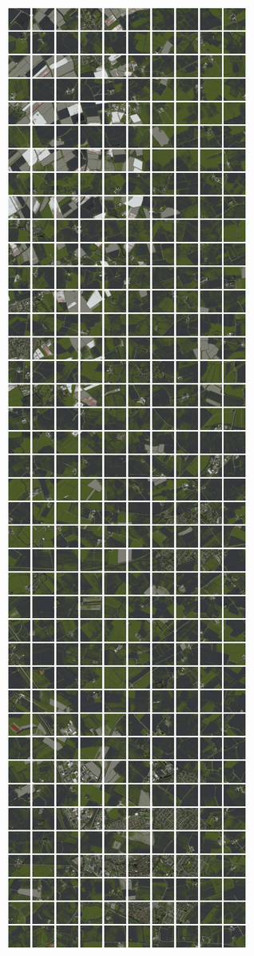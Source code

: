 <html>
<div>
<img src="https://github.com/HakkaTjakka/NL_TILE_MAP/blob/main/18/632/-1068/r.6320.-10680.png" height="44" width="44">
<img src="https://github.com/HakkaTjakka/NL_TILE_MAP/blob/main/18/632/-1068/r.6321.-10680.png" height="44" width="44">
<img src="https://github.com/HakkaTjakka/NL_TILE_MAP/blob/main/18/632/-1068/r.6322.-10680.png" height="44" width="44">
<img src="https://github.com/HakkaTjakka/NL_TILE_MAP/blob/main/18/632/-1068/r.6323.-10680.png" height="44" width="44">
<img src="https://github.com/HakkaTjakka/NL_TILE_MAP/blob/main/18/632/-1068/r.6324.-10680.png" height="44" width="44">
<img src="https://github.com/HakkaTjakka/NL_TILE_MAP/blob/main/18/632/-1068/r.6325.-10680.png" height="44" width="44">
<img src="https://github.com/HakkaTjakka/NL_TILE_MAP/blob/main/18/632/-1068/r.6326.-10680.png" height="44" width="44">
<img src="https://github.com/HakkaTjakka/NL_TILE_MAP/blob/main/18/632/-1068/r.6327.-10680.png" height="44" width="44">
<img src="https://github.com/HakkaTjakka/NL_TILE_MAP/blob/main/18/632/-1068/r.6328.-10680.png" height="44" width="44">
<img src="https://github.com/HakkaTjakka/NL_TILE_MAP/blob/main/18/632/-1068/r.6329.-10680.png" height="44" width="44">
<img src="https://github.com/HakkaTjakka/NL_TILE_MAP/blob/main/18/633/-1068/r.6330.-10680.png" height="44" width="44">
<img src="https://github.com/HakkaTjakka/NL_TILE_MAP/blob/main/18/633/-1068/r.6331.-10680.png" height="44" width="44">
<img src="https://github.com/HakkaTjakka/NL_TILE_MAP/blob/main/18/633/-1068/r.6332.-10680.png" height="44" width="44">
<img src="https://github.com/HakkaTjakka/NL_TILE_MAP/blob/main/18/633/-1068/r.6333.-10680.png" height="44" width="44">
<img src="https://github.com/HakkaTjakka/NL_TILE_MAP/blob/main/18/633/-1068/r.6334.-10680.png" height="44" width="44">
<img src="https://github.com/HakkaTjakka/NL_TILE_MAP/blob/main/18/633/-1068/r.6335.-10680.png" height="44" width="44">
<img src="https://github.com/HakkaTjakka/NL_TILE_MAP/blob/main/18/633/-1068/r.6336.-10680.png" height="44" width="44">
<img src="https://github.com/HakkaTjakka/NL_TILE_MAP/blob/main/18/633/-1068/r.6337.-10680.png" height="44" width="44">
<img src="https://github.com/HakkaTjakka/NL_TILE_MAP/blob/main/18/633/-1068/r.6338.-10680.png" height="44" width="44">
<img src="https://github.com/HakkaTjakka/NL_TILE_MAP/blob/main/18/633/-1068/r.6339.-10680.png" height="44" width="44">
<br>
<img src="https://github.com/HakkaTjakka/NL_TILE_MAP/blob/main/18/632/-1068/r.6320.-10679.png" height="44" width="44">
<img src="https://github.com/HakkaTjakka/NL_TILE_MAP/blob/main/18/632/-1068/r.6321.-10679.png" height="44" width="44">
<img src="https://github.com/HakkaTjakka/NL_TILE_MAP/blob/main/18/632/-1068/r.6322.-10679.png" height="44" width="44">
<img src="https://github.com/HakkaTjakka/NL_TILE_MAP/blob/main/18/632/-1068/r.6323.-10679.png" height="44" width="44">
<img src="https://github.com/HakkaTjakka/NL_TILE_MAP/blob/main/18/632/-1068/r.6324.-10679.png" height="44" width="44">
<img src="https://github.com/HakkaTjakka/NL_TILE_MAP/blob/main/18/632/-1068/r.6325.-10679.png" height="44" width="44">
<img src="https://github.com/HakkaTjakka/NL_TILE_MAP/blob/main/18/632/-1068/r.6326.-10679.png" height="44" width="44">
<img src="https://github.com/HakkaTjakka/NL_TILE_MAP/blob/main/18/632/-1068/r.6327.-10679.png" height="44" width="44">
<img src="https://github.com/HakkaTjakka/NL_TILE_MAP/blob/main/18/632/-1068/r.6328.-10679.png" height="44" width="44">
<img src="https://github.com/HakkaTjakka/NL_TILE_MAP/blob/main/18/632/-1068/r.6329.-10679.png" height="44" width="44">
<img src="https://github.com/HakkaTjakka/NL_TILE_MAP/blob/main/18/633/-1068/r.6330.-10679.png" height="44" width="44">
<img src="https://github.com/HakkaTjakka/NL_TILE_MAP/blob/main/18/633/-1068/r.6331.-10679.png" height="44" width="44">
<img src="https://github.com/HakkaTjakka/NL_TILE_MAP/blob/main/18/633/-1068/r.6332.-10679.png" height="44" width="44">
<img src="https://github.com/HakkaTjakka/NL_TILE_MAP/blob/main/18/633/-1068/r.6333.-10679.png" height="44" width="44">
<img src="https://github.com/HakkaTjakka/NL_TILE_MAP/blob/main/18/633/-1068/r.6334.-10679.png" height="44" width="44">
<img src="https://github.com/HakkaTjakka/NL_TILE_MAP/blob/main/18/633/-1068/r.6335.-10679.png" height="44" width="44">
<img src="https://github.com/HakkaTjakka/NL_TILE_MAP/blob/main/18/633/-1068/r.6336.-10679.png" height="44" width="44">
<img src="https://github.com/HakkaTjakka/NL_TILE_MAP/blob/main/18/633/-1068/r.6337.-10679.png" height="44" width="44">
<img src="https://github.com/HakkaTjakka/NL_TILE_MAP/blob/main/18/633/-1068/r.6338.-10679.png" height="44" width="44">
<img src="https://github.com/HakkaTjakka/NL_TILE_MAP/blob/main/18/633/-1068/r.6339.-10679.png" height="44" width="44">
<br>
<img src="https://github.com/HakkaTjakka/NL_TILE_MAP/blob/main/18/632/-1068/r.6320.-10678.png" height="44" width="44">
<img src="https://github.com/HakkaTjakka/NL_TILE_MAP/blob/main/18/632/-1068/r.6321.-10678.png" height="44" width="44">
<img src="https://github.com/HakkaTjakka/NL_TILE_MAP/blob/main/18/632/-1068/r.6322.-10678.png" height="44" width="44">
<img src="https://github.com/HakkaTjakka/NL_TILE_MAP/blob/main/18/632/-1068/r.6323.-10678.png" height="44" width="44">
<img src="https://github.com/HakkaTjakka/NL_TILE_MAP/blob/main/18/632/-1068/r.6324.-10678.png" height="44" width="44">
<img src="https://github.com/HakkaTjakka/NL_TILE_MAP/blob/main/18/632/-1068/r.6325.-10678.png" height="44" width="44">
<img src="https://github.com/HakkaTjakka/NL_TILE_MAP/blob/main/18/632/-1068/r.6326.-10678.png" height="44" width="44">
<img src="https://github.com/HakkaTjakka/NL_TILE_MAP/blob/main/18/632/-1068/r.6327.-10678.png" height="44" width="44">
<img src="https://github.com/HakkaTjakka/NL_TILE_MAP/blob/main/18/632/-1068/r.6328.-10678.png" height="44" width="44">
<img src="https://github.com/HakkaTjakka/NL_TILE_MAP/blob/main/18/632/-1068/r.6329.-10678.png" height="44" width="44">
<img src="https://github.com/HakkaTjakka/NL_TILE_MAP/blob/main/18/633/-1068/r.6330.-10678.png" height="44" width="44">
<img src="https://github.com/HakkaTjakka/NL_TILE_MAP/blob/main/18/633/-1068/r.6331.-10678.png" height="44" width="44">
<img src="https://github.com/HakkaTjakka/NL_TILE_MAP/blob/main/18/633/-1068/r.6332.-10678.png" height="44" width="44">
<img src="https://github.com/HakkaTjakka/NL_TILE_MAP/blob/main/18/633/-1068/r.6333.-10678.png" height="44" width="44">
<img src="https://github.com/HakkaTjakka/NL_TILE_MAP/blob/main/18/633/-1068/r.6334.-10678.png" height="44" width="44">
<img src="https://github.com/HakkaTjakka/NL_TILE_MAP/blob/main/18/633/-1068/r.6335.-10678.png" height="44" width="44">
<img src="https://github.com/HakkaTjakka/NL_TILE_MAP/blob/main/18/633/-1068/r.6336.-10678.png" height="44" width="44">
<img src="https://github.com/HakkaTjakka/NL_TILE_MAP/blob/main/18/633/-1068/r.6337.-10678.png" height="44" width="44">
<img src="https://github.com/HakkaTjakka/NL_TILE_MAP/blob/main/18/633/-1068/r.6338.-10678.png" height="44" width="44">
<img src="https://github.com/HakkaTjakka/NL_TILE_MAP/blob/main/18/633/-1068/r.6339.-10678.png" height="44" width="44">
<br>
<img src="https://github.com/HakkaTjakka/NL_TILE_MAP/blob/main/18/632/-1068/r.6320.-10677.png" height="44" width="44">
<img src="https://github.com/HakkaTjakka/NL_TILE_MAP/blob/main/18/632/-1068/r.6321.-10677.png" height="44" width="44">
<img src="https://github.com/HakkaTjakka/NL_TILE_MAP/blob/main/18/632/-1068/r.6322.-10677.png" height="44" width="44">
<img src="https://github.com/HakkaTjakka/NL_TILE_MAP/blob/main/18/632/-1068/r.6323.-10677.png" height="44" width="44">
<img src="https://github.com/HakkaTjakka/NL_TILE_MAP/blob/main/18/632/-1068/r.6324.-10677.png" height="44" width="44">
<img src="https://github.com/HakkaTjakka/NL_TILE_MAP/blob/main/18/632/-1068/r.6325.-10677.png" height="44" width="44">
<img src="https://github.com/HakkaTjakka/NL_TILE_MAP/blob/main/18/632/-1068/r.6326.-10677.png" height="44" width="44">
<img src="https://github.com/HakkaTjakka/NL_TILE_MAP/blob/main/18/632/-1068/r.6327.-10677.png" height="44" width="44">
<img src="https://github.com/HakkaTjakka/NL_TILE_MAP/blob/main/18/632/-1068/r.6328.-10677.png" height="44" width="44">
<img src="https://github.com/HakkaTjakka/NL_TILE_MAP/blob/main/18/632/-1068/r.6329.-10677.png" height="44" width="44">
<img src="https://github.com/HakkaTjakka/NL_TILE_MAP/blob/main/18/633/-1068/r.6330.-10677.png" height="44" width="44">
<img src="https://github.com/HakkaTjakka/NL_TILE_MAP/blob/main/18/633/-1068/r.6331.-10677.png" height="44" width="44">
<img src="https://github.com/HakkaTjakka/NL_TILE_MAP/blob/main/18/633/-1068/r.6332.-10677.png" height="44" width="44">
<img src="https://github.com/HakkaTjakka/NL_TILE_MAP/blob/main/18/633/-1068/r.6333.-10677.png" height="44" width="44">
<img src="https://github.com/HakkaTjakka/NL_TILE_MAP/blob/main/18/633/-1068/r.6334.-10677.png" height="44" width="44">
<img src="https://github.com/HakkaTjakka/NL_TILE_MAP/blob/main/18/633/-1068/r.6335.-10677.png" height="44" width="44">
<img src="https://github.com/HakkaTjakka/NL_TILE_MAP/blob/main/18/633/-1068/r.6336.-10677.png" height="44" width="44">
<img src="https://github.com/HakkaTjakka/NL_TILE_MAP/blob/main/18/633/-1068/r.6337.-10677.png" height="44" width="44">
<img src="https://github.com/HakkaTjakka/NL_TILE_MAP/blob/main/18/633/-1068/r.6338.-10677.png" height="44" width="44">
<img src="https://github.com/HakkaTjakka/NL_TILE_MAP/blob/main/18/633/-1068/r.6339.-10677.png" height="44" width="44">
<br>
<img src="https://github.com/HakkaTjakka/NL_TILE_MAP/blob/main/18/632/-1068/r.6320.-10676.png" height="44" width="44">
<img src="https://github.com/HakkaTjakka/NL_TILE_MAP/blob/main/18/632/-1068/r.6321.-10676.png" height="44" width="44">
<img src="https://github.com/HakkaTjakka/NL_TILE_MAP/blob/main/18/632/-1068/r.6322.-10676.png" height="44" width="44">
<img src="https://github.com/HakkaTjakka/NL_TILE_MAP/blob/main/18/632/-1068/r.6323.-10676.png" height="44" width="44">
<img src="https://github.com/HakkaTjakka/NL_TILE_MAP/blob/main/18/632/-1068/r.6324.-10676.png" height="44" width="44">
<img src="https://github.com/HakkaTjakka/NL_TILE_MAP/blob/main/18/632/-1068/r.6325.-10676.png" height="44" width="44">
<img src="https://github.com/HakkaTjakka/NL_TILE_MAP/blob/main/18/632/-1068/r.6326.-10676.png" height="44" width="44">
<img src="https://github.com/HakkaTjakka/NL_TILE_MAP/blob/main/18/632/-1068/r.6327.-10676.png" height="44" width="44">
<img src="https://github.com/HakkaTjakka/NL_TILE_MAP/blob/main/18/632/-1068/r.6328.-10676.png" height="44" width="44">
<img src="https://github.com/HakkaTjakka/NL_TILE_MAP/blob/main/18/632/-1068/r.6329.-10676.png" height="44" width="44">
<img src="https://github.com/HakkaTjakka/NL_TILE_MAP/blob/main/18/633/-1068/r.6330.-10676.png" height="44" width="44">
<img src="https://github.com/HakkaTjakka/NL_TILE_MAP/blob/main/18/633/-1068/r.6331.-10676.png" height="44" width="44">
<img src="https://github.com/HakkaTjakka/NL_TILE_MAP/blob/main/18/633/-1068/r.6332.-10676.png" height="44" width="44">
<img src="https://github.com/HakkaTjakka/NL_TILE_MAP/blob/main/18/633/-1068/r.6333.-10676.png" height="44" width="44">
<img src="https://github.com/HakkaTjakka/NL_TILE_MAP/blob/main/18/633/-1068/r.6334.-10676.png" height="44" width="44">
<img src="https://github.com/HakkaTjakka/NL_TILE_MAP/blob/main/18/633/-1068/r.6335.-10676.png" height="44" width="44">
<img src="https://github.com/HakkaTjakka/NL_TILE_MAP/blob/main/18/633/-1068/r.6336.-10676.png" height="44" width="44">
<img src="https://github.com/HakkaTjakka/NL_TILE_MAP/blob/main/18/633/-1068/r.6337.-10676.png" height="44" width="44">
<img src="https://github.com/HakkaTjakka/NL_TILE_MAP/blob/main/18/633/-1068/r.6338.-10676.png" height="44" width="44">
<img src="https://github.com/HakkaTjakka/NL_TILE_MAP/blob/main/18/633/-1068/r.6339.-10676.png" height="44" width="44">
<br>
<img src="https://github.com/HakkaTjakka/NL_TILE_MAP/blob/main/18/632/-1068/r.6320.-10675.png" height="44" width="44">
<img src="https://github.com/HakkaTjakka/NL_TILE_MAP/blob/main/18/632/-1068/r.6321.-10675.png" height="44" width="44">
<img src="https://github.com/HakkaTjakka/NL_TILE_MAP/blob/main/18/632/-1068/r.6322.-10675.png" height="44" width="44">
<img src="https://github.com/HakkaTjakka/NL_TILE_MAP/blob/main/18/632/-1068/r.6323.-10675.png" height="44" width="44">
<img src="https://github.com/HakkaTjakka/NL_TILE_MAP/blob/main/18/632/-1068/r.6324.-10675.png" height="44" width="44">
<img src="https://github.com/HakkaTjakka/NL_TILE_MAP/blob/main/18/632/-1068/r.6325.-10675.png" height="44" width="44">
<img src="https://github.com/HakkaTjakka/NL_TILE_MAP/blob/main/18/632/-1068/r.6326.-10675.png" height="44" width="44">
<img src="https://github.com/HakkaTjakka/NL_TILE_MAP/blob/main/18/632/-1068/r.6327.-10675.png" height="44" width="44">
<img src="https://github.com/HakkaTjakka/NL_TILE_MAP/blob/main/18/632/-1068/r.6328.-10675.png" height="44" width="44">
<img src="https://github.com/HakkaTjakka/NL_TILE_MAP/blob/main/18/632/-1068/r.6329.-10675.png" height="44" width="44">
<img src="https://github.com/HakkaTjakka/NL_TILE_MAP/blob/main/18/633/-1068/r.6330.-10675.png" height="44" width="44">
<img src="https://github.com/HakkaTjakka/NL_TILE_MAP/blob/main/18/633/-1068/r.6331.-10675.png" height="44" width="44">
<img src="https://github.com/HakkaTjakka/NL_TILE_MAP/blob/main/18/633/-1068/r.6332.-10675.png" height="44" width="44">
<img src="https://github.com/HakkaTjakka/NL_TILE_MAP/blob/main/18/633/-1068/r.6333.-10675.png" height="44" width="44">
<img src="https://github.com/HakkaTjakka/NL_TILE_MAP/blob/main/18/633/-1068/r.6334.-10675.png" height="44" width="44">
<img src="https://github.com/HakkaTjakka/NL_TILE_MAP/blob/main/18/633/-1068/r.6335.-10675.png" height="44" width="44">
<img src="https://github.com/HakkaTjakka/NL_TILE_MAP/blob/main/18/633/-1068/r.6336.-10675.png" height="44" width="44">
<img src="https://github.com/HakkaTjakka/NL_TILE_MAP/blob/main/18/633/-1068/r.6337.-10675.png" height="44" width="44">
<img src="https://github.com/HakkaTjakka/NL_TILE_MAP/blob/main/18/633/-1068/r.6338.-10675.png" height="44" width="44">
<img src="https://github.com/HakkaTjakka/NL_TILE_MAP/blob/main/18/633/-1068/r.6339.-10675.png" height="44" width="44">
<br>
<img src="https://github.com/HakkaTjakka/NL_TILE_MAP/blob/main/18/632/-1068/r.6320.-10674.png" height="44" width="44">
<img src="https://github.com/HakkaTjakka/NL_TILE_MAP/blob/main/18/632/-1068/r.6321.-10674.png" height="44" width="44">
<img src="https://github.com/HakkaTjakka/NL_TILE_MAP/blob/main/18/632/-1068/r.6322.-10674.png" height="44" width="44">
<img src="https://github.com/HakkaTjakka/NL_TILE_MAP/blob/main/18/632/-1068/r.6323.-10674.png" height="44" width="44">
<img src="https://github.com/HakkaTjakka/NL_TILE_MAP/blob/main/18/632/-1068/r.6324.-10674.png" height="44" width="44">
<img src="https://github.com/HakkaTjakka/NL_TILE_MAP/blob/main/18/632/-1068/r.6325.-10674.png" height="44" width="44">
<img src="https://github.com/HakkaTjakka/NL_TILE_MAP/blob/main/18/632/-1068/r.6326.-10674.png" height="44" width="44">
<img src="https://github.com/HakkaTjakka/NL_TILE_MAP/blob/main/18/632/-1068/r.6327.-10674.png" height="44" width="44">
<img src="https://github.com/HakkaTjakka/NL_TILE_MAP/blob/main/18/632/-1068/r.6328.-10674.png" height="44" width="44">
<img src="https://github.com/HakkaTjakka/NL_TILE_MAP/blob/main/18/632/-1068/r.6329.-10674.png" height="44" width="44">
<img src="https://github.com/HakkaTjakka/NL_TILE_MAP/blob/main/18/633/-1068/r.6330.-10674.png" height="44" width="44">
<img src="https://github.com/HakkaTjakka/NL_TILE_MAP/blob/main/18/633/-1068/r.6331.-10674.png" height="44" width="44">
<img src="https://github.com/HakkaTjakka/NL_TILE_MAP/blob/main/18/633/-1068/r.6332.-10674.png" height="44" width="44">
<img src="https://github.com/HakkaTjakka/NL_TILE_MAP/blob/main/18/633/-1068/r.6333.-10674.png" height="44" width="44">
<img src="https://github.com/HakkaTjakka/NL_TILE_MAP/blob/main/18/633/-1068/r.6334.-10674.png" height="44" width="44">
<img src="https://github.com/HakkaTjakka/NL_TILE_MAP/blob/main/18/633/-1068/r.6335.-10674.png" height="44" width="44">
<img src="https://github.com/HakkaTjakka/NL_TILE_MAP/blob/main/18/633/-1068/r.6336.-10674.png" height="44" width="44">
<img src="https://github.com/HakkaTjakka/NL_TILE_MAP/blob/main/18/633/-1068/r.6337.-10674.png" height="44" width="44">
<img src="https://github.com/HakkaTjakka/NL_TILE_MAP/blob/main/18/633/-1068/r.6338.-10674.png" height="44" width="44">
<img src="https://github.com/HakkaTjakka/NL_TILE_MAP/blob/main/18/633/-1068/r.6339.-10674.png" height="44" width="44">
<br>
<img src="https://github.com/HakkaTjakka/NL_TILE_MAP/blob/main/18/632/-1068/r.6320.-10673.png" height="44" width="44">
<img src="https://github.com/HakkaTjakka/NL_TILE_MAP/blob/main/18/632/-1068/r.6321.-10673.png" height="44" width="44">
<img src="https://github.com/HakkaTjakka/NL_TILE_MAP/blob/main/18/632/-1068/r.6322.-10673.png" height="44" width="44">
<img src="https://github.com/HakkaTjakka/NL_TILE_MAP/blob/main/18/632/-1068/r.6323.-10673.png" height="44" width="44">
<img src="https://github.com/HakkaTjakka/NL_TILE_MAP/blob/main/18/632/-1068/r.6324.-10673.png" height="44" width="44">
<img src="https://github.com/HakkaTjakka/NL_TILE_MAP/blob/main/18/632/-1068/r.6325.-10673.png" height="44" width="44">
<img src="https://github.com/HakkaTjakka/NL_TILE_MAP/blob/main/18/632/-1068/r.6326.-10673.png" height="44" width="44">
<img src="https://github.com/HakkaTjakka/NL_TILE_MAP/blob/main/18/632/-1068/r.6327.-10673.png" height="44" width="44">
<img src="https://github.com/HakkaTjakka/NL_TILE_MAP/blob/main/18/632/-1068/r.6328.-10673.png" height="44" width="44">
<img src="https://github.com/HakkaTjakka/NL_TILE_MAP/blob/main/18/632/-1068/r.6329.-10673.png" height="44" width="44">
<img src="https://github.com/HakkaTjakka/NL_TILE_MAP/blob/main/18/633/-1068/r.6330.-10673.png" height="44" width="44">
<img src="https://github.com/HakkaTjakka/NL_TILE_MAP/blob/main/18/633/-1068/r.6331.-10673.png" height="44" width="44">
<img src="https://github.com/HakkaTjakka/NL_TILE_MAP/blob/main/18/633/-1068/r.6332.-10673.png" height="44" width="44">
<img src="https://github.com/HakkaTjakka/NL_TILE_MAP/blob/main/18/633/-1068/r.6333.-10673.png" height="44" width="44">
<img src="https://github.com/HakkaTjakka/NL_TILE_MAP/blob/main/18/633/-1068/r.6334.-10673.png" height="44" width="44">
<img src="https://github.com/HakkaTjakka/NL_TILE_MAP/blob/main/18/633/-1068/r.6335.-10673.png" height="44" width="44">
<img src="https://github.com/HakkaTjakka/NL_TILE_MAP/blob/main/18/633/-1068/r.6336.-10673.png" height="44" width="44">
<img src="https://github.com/HakkaTjakka/NL_TILE_MAP/blob/main/18/633/-1068/r.6337.-10673.png" height="44" width="44">
<img src="https://github.com/HakkaTjakka/NL_TILE_MAP/blob/main/18/633/-1068/r.6338.-10673.png" height="44" width="44">
<img src="https://github.com/HakkaTjakka/NL_TILE_MAP/blob/main/18/633/-1068/r.6339.-10673.png" height="44" width="44">
<br>
<img src="https://github.com/HakkaTjakka/NL_TILE_MAP/blob/main/18/632/-1068/r.6320.-10672.png" height="44" width="44">
<img src="https://github.com/HakkaTjakka/NL_TILE_MAP/blob/main/18/632/-1068/r.6321.-10672.png" height="44" width="44">
<img src="https://github.com/HakkaTjakka/NL_TILE_MAP/blob/main/18/632/-1068/r.6322.-10672.png" height="44" width="44">
<img src="https://github.com/HakkaTjakka/NL_TILE_MAP/blob/main/18/632/-1068/r.6323.-10672.png" height="44" width="44">
<img src="https://github.com/HakkaTjakka/NL_TILE_MAP/blob/main/18/632/-1068/r.6324.-10672.png" height="44" width="44">
<img src="https://github.com/HakkaTjakka/NL_TILE_MAP/blob/main/18/632/-1068/r.6325.-10672.png" height="44" width="44">
<img src="https://github.com/HakkaTjakka/NL_TILE_MAP/blob/main/18/632/-1068/r.6326.-10672.png" height="44" width="44">
<img src="https://github.com/HakkaTjakka/NL_TILE_MAP/blob/main/18/632/-1068/r.6327.-10672.png" height="44" width="44">
<img src="https://github.com/HakkaTjakka/NL_TILE_MAP/blob/main/18/632/-1068/r.6328.-10672.png" height="44" width="44">
<img src="https://github.com/HakkaTjakka/NL_TILE_MAP/blob/main/18/632/-1068/r.6329.-10672.png" height="44" width="44">
<img src="https://github.com/HakkaTjakka/NL_TILE_MAP/blob/main/18/633/-1068/r.6330.-10672.png" height="44" width="44">
<img src="https://github.com/HakkaTjakka/NL_TILE_MAP/blob/main/18/633/-1068/r.6331.-10672.png" height="44" width="44">
<img src="https://github.com/HakkaTjakka/NL_TILE_MAP/blob/main/18/633/-1068/r.6332.-10672.png" height="44" width="44">
<img src="https://github.com/HakkaTjakka/NL_TILE_MAP/blob/main/18/633/-1068/r.6333.-10672.png" height="44" width="44">
<img src="https://github.com/HakkaTjakka/NL_TILE_MAP/blob/main/18/633/-1068/r.6334.-10672.png" height="44" width="44">
<img src="https://github.com/HakkaTjakka/NL_TILE_MAP/blob/main/18/633/-1068/r.6335.-10672.png" height="44" width="44">
<img src="https://github.com/HakkaTjakka/NL_TILE_MAP/blob/main/18/633/-1068/r.6336.-10672.png" height="44" width="44">
<img src="https://github.com/HakkaTjakka/NL_TILE_MAP/blob/main/18/633/-1068/r.6337.-10672.png" height="44" width="44">
<img src="https://github.com/HakkaTjakka/NL_TILE_MAP/blob/main/18/633/-1068/r.6338.-10672.png" height="44" width="44">
<img src="https://github.com/HakkaTjakka/NL_TILE_MAP/blob/main/18/633/-1068/r.6339.-10672.png" height="44" width="44">
<br>
<img src="https://github.com/HakkaTjakka/NL_TILE_MAP/blob/main/18/632/-1068/r.6320.-10671.png" height="44" width="44">
<img src="https://github.com/HakkaTjakka/NL_TILE_MAP/blob/main/18/632/-1068/r.6321.-10671.png" height="44" width="44">
<img src="https://github.com/HakkaTjakka/NL_TILE_MAP/blob/main/18/632/-1068/r.6322.-10671.png" height="44" width="44">
<img src="https://github.com/HakkaTjakka/NL_TILE_MAP/blob/main/18/632/-1068/r.6323.-10671.png" height="44" width="44">
<img src="https://github.com/HakkaTjakka/NL_TILE_MAP/blob/main/18/632/-1068/r.6324.-10671.png" height="44" width="44">
<img src="https://github.com/HakkaTjakka/NL_TILE_MAP/blob/main/18/632/-1068/r.6325.-10671.png" height="44" width="44">
<img src="https://github.com/HakkaTjakka/NL_TILE_MAP/blob/main/18/632/-1068/r.6326.-10671.png" height="44" width="44">
<img src="https://github.com/HakkaTjakka/NL_TILE_MAP/blob/main/18/632/-1068/r.6327.-10671.png" height="44" width="44">
<img src="https://github.com/HakkaTjakka/NL_TILE_MAP/blob/main/18/632/-1068/r.6328.-10671.png" height="44" width="44">
<img src="https://github.com/HakkaTjakka/NL_TILE_MAP/blob/main/18/632/-1068/r.6329.-10671.png" height="44" width="44">
<img src="https://github.com/HakkaTjakka/NL_TILE_MAP/blob/main/18/633/-1068/r.6330.-10671.png" height="44" width="44">
<img src="https://github.com/HakkaTjakka/NL_TILE_MAP/blob/main/18/633/-1068/r.6331.-10671.png" height="44" width="44">
<img src="https://github.com/HakkaTjakka/NL_TILE_MAP/blob/main/18/633/-1068/r.6332.-10671.png" height="44" width="44">
<img src="https://github.com/HakkaTjakka/NL_TILE_MAP/blob/main/18/633/-1068/r.6333.-10671.png" height="44" width="44">
<img src="https://github.com/HakkaTjakka/NL_TILE_MAP/blob/main/18/633/-1068/r.6334.-10671.png" height="44" width="44">
<img src="https://github.com/HakkaTjakka/NL_TILE_MAP/blob/main/18/633/-1068/r.6335.-10671.png" height="44" width="44">
<img src="https://github.com/HakkaTjakka/NL_TILE_MAP/blob/main/18/633/-1068/r.6336.-10671.png" height="44" width="44">
<img src="https://github.com/HakkaTjakka/NL_TILE_MAP/blob/main/18/633/-1068/r.6337.-10671.png" height="44" width="44">
<img src="https://github.com/HakkaTjakka/NL_TILE_MAP/blob/main/18/633/-1068/r.6338.-10671.png" height="44" width="44">
<img src="https://github.com/HakkaTjakka/NL_TILE_MAP/blob/main/18/633/-1068/r.6339.-10671.png" height="44" width="44">
<br>
<img src="https://github.com/HakkaTjakka/NL_TILE_MAP/blob/main/18/632/-1067/r.6320.-10670.png" height="44" width="44">
<img src="https://github.com/HakkaTjakka/NL_TILE_MAP/blob/main/18/632/-1067/r.6321.-10670.png" height="44" width="44">
<img src="https://github.com/HakkaTjakka/NL_TILE_MAP/blob/main/18/632/-1067/r.6322.-10670.png" height="44" width="44">
<img src="https://github.com/HakkaTjakka/NL_TILE_MAP/blob/main/18/632/-1067/r.6323.-10670.png" height="44" width="44">
<img src="https://github.com/HakkaTjakka/NL_TILE_MAP/blob/main/18/632/-1067/r.6324.-10670.png" height="44" width="44">
<img src="https://github.com/HakkaTjakka/NL_TILE_MAP/blob/main/18/632/-1067/r.6325.-10670.png" height="44" width="44">
<img src="https://github.com/HakkaTjakka/NL_TILE_MAP/blob/main/18/632/-1067/r.6326.-10670.png" height="44" width="44">
<img src="https://github.com/HakkaTjakka/NL_TILE_MAP/blob/main/18/632/-1067/r.6327.-10670.png" height="44" width="44">
<img src="https://github.com/HakkaTjakka/NL_TILE_MAP/blob/main/18/632/-1067/r.6328.-10670.png" height="44" width="44">
<img src="https://github.com/HakkaTjakka/NL_TILE_MAP/blob/main/18/632/-1067/r.6329.-10670.png" height="44" width="44">
<img src="https://github.com/HakkaTjakka/NL_TILE_MAP/blob/main/18/633/-1067/r.6330.-10670.png" height="44" width="44">
<img src="https://github.com/HakkaTjakka/NL_TILE_MAP/blob/main/18/633/-1067/r.6331.-10670.png" height="44" width="44">
<img src="https://github.com/HakkaTjakka/NL_TILE_MAP/blob/main/18/633/-1067/r.6332.-10670.png" height="44" width="44">
<img src="https://github.com/HakkaTjakka/NL_TILE_MAP/blob/main/18/633/-1067/r.6333.-10670.png" height="44" width="44">
<img src="https://github.com/HakkaTjakka/NL_TILE_MAP/blob/main/18/633/-1067/r.6334.-10670.png" height="44" width="44">
<img src="https://github.com/HakkaTjakka/NL_TILE_MAP/blob/main/18/633/-1067/r.6335.-10670.png" height="44" width="44">
<img src="https://github.com/HakkaTjakka/NL_TILE_MAP/blob/main/18/633/-1067/r.6336.-10670.png" height="44" width="44">
<img src="https://github.com/HakkaTjakka/NL_TILE_MAP/blob/main/18/633/-1067/r.6337.-10670.png" height="44" width="44">
<img src="https://github.com/HakkaTjakka/NL_TILE_MAP/blob/main/18/633/-1067/r.6338.-10670.png" height="44" width="44">
<img src="https://github.com/HakkaTjakka/NL_TILE_MAP/blob/main/18/633/-1067/r.6339.-10670.png" height="44" width="44">
<br>
<img src="https://github.com/HakkaTjakka/NL_TILE_MAP/blob/main/18/632/-1067/r.6320.-10669.png" height="44" width="44">
<img src="https://github.com/HakkaTjakka/NL_TILE_MAP/blob/main/18/632/-1067/r.6321.-10669.png" height="44" width="44">
<img src="https://github.com/HakkaTjakka/NL_TILE_MAP/blob/main/18/632/-1067/r.6322.-10669.png" height="44" width="44">
<img src="https://github.com/HakkaTjakka/NL_TILE_MAP/blob/main/18/632/-1067/r.6323.-10669.png" height="44" width="44">
<img src="https://github.com/HakkaTjakka/NL_TILE_MAP/blob/main/18/632/-1067/r.6324.-10669.png" height="44" width="44">
<img src="https://github.com/HakkaTjakka/NL_TILE_MAP/blob/main/18/632/-1067/r.6325.-10669.png" height="44" width="44">
<img src="https://github.com/HakkaTjakka/NL_TILE_MAP/blob/main/18/632/-1067/r.6326.-10669.png" height="44" width="44">
<img src="https://github.com/HakkaTjakka/NL_TILE_MAP/blob/main/18/632/-1067/r.6327.-10669.png" height="44" width="44">
<img src="https://github.com/HakkaTjakka/NL_TILE_MAP/blob/main/18/632/-1067/r.6328.-10669.png" height="44" width="44">
<img src="https://github.com/HakkaTjakka/NL_TILE_MAP/blob/main/18/632/-1067/r.6329.-10669.png" height="44" width="44">
<img src="https://github.com/HakkaTjakka/NL_TILE_MAP/blob/main/18/633/-1067/r.6330.-10669.png" height="44" width="44">
<img src="https://github.com/HakkaTjakka/NL_TILE_MAP/blob/main/18/633/-1067/r.6331.-10669.png" height="44" width="44">
<img src="https://github.com/HakkaTjakka/NL_TILE_MAP/blob/main/18/633/-1067/r.6332.-10669.png" height="44" width="44">
<img src="https://github.com/HakkaTjakka/NL_TILE_MAP/blob/main/18/633/-1067/r.6333.-10669.png" height="44" width="44">
<img src="https://github.com/HakkaTjakka/NL_TILE_MAP/blob/main/18/633/-1067/r.6334.-10669.png" height="44" width="44">
<img src="https://github.com/HakkaTjakka/NL_TILE_MAP/blob/main/18/633/-1067/r.6335.-10669.png" height="44" width="44">
<img src="https://github.com/HakkaTjakka/NL_TILE_MAP/blob/main/18/633/-1067/r.6336.-10669.png" height="44" width="44">
<img src="https://github.com/HakkaTjakka/NL_TILE_MAP/blob/main/18/633/-1067/r.6337.-10669.png" height="44" width="44">
<img src="https://github.com/HakkaTjakka/NL_TILE_MAP/blob/main/18/633/-1067/r.6338.-10669.png" height="44" width="44">
<img src="https://github.com/HakkaTjakka/NL_TILE_MAP/blob/main/18/633/-1067/r.6339.-10669.png" height="44" width="44">
<br>
<img src="https://github.com/HakkaTjakka/NL_TILE_MAP/blob/main/18/632/-1067/r.6320.-10668.png" height="44" width="44">
<img src="https://github.com/HakkaTjakka/NL_TILE_MAP/blob/main/18/632/-1067/r.6321.-10668.png" height="44" width="44">
<img src="https://github.com/HakkaTjakka/NL_TILE_MAP/blob/main/18/632/-1067/r.6322.-10668.png" height="44" width="44">
<img src="https://github.com/HakkaTjakka/NL_TILE_MAP/blob/main/18/632/-1067/r.6323.-10668.png" height="44" width="44">
<img src="https://github.com/HakkaTjakka/NL_TILE_MAP/blob/main/18/632/-1067/r.6324.-10668.png" height="44" width="44">
<img src="https://github.com/HakkaTjakka/NL_TILE_MAP/blob/main/18/632/-1067/r.6325.-10668.png" height="44" width="44">
<img src="https://github.com/HakkaTjakka/NL_TILE_MAP/blob/main/18/632/-1067/r.6326.-10668.png" height="44" width="44">
<img src="https://github.com/HakkaTjakka/NL_TILE_MAP/blob/main/18/632/-1067/r.6327.-10668.png" height="44" width="44">
<img src="https://github.com/HakkaTjakka/NL_TILE_MAP/blob/main/18/632/-1067/r.6328.-10668.png" height="44" width="44">
<img src="https://github.com/HakkaTjakka/NL_TILE_MAP/blob/main/18/632/-1067/r.6329.-10668.png" height="44" width="44">
<img src="https://github.com/HakkaTjakka/NL_TILE_MAP/blob/main/18/633/-1067/r.6330.-10668.png" height="44" width="44">
<img src="https://github.com/HakkaTjakka/NL_TILE_MAP/blob/main/18/633/-1067/r.6331.-10668.png" height="44" width="44">
<img src="https://github.com/HakkaTjakka/NL_TILE_MAP/blob/main/18/633/-1067/r.6332.-10668.png" height="44" width="44">
<img src="https://github.com/HakkaTjakka/NL_TILE_MAP/blob/main/18/633/-1067/r.6333.-10668.png" height="44" width="44">
<img src="https://github.com/HakkaTjakka/NL_TILE_MAP/blob/main/18/633/-1067/r.6334.-10668.png" height="44" width="44">
<img src="https://github.com/HakkaTjakka/NL_TILE_MAP/blob/main/18/633/-1067/r.6335.-10668.png" height="44" width="44">
<img src="https://github.com/HakkaTjakka/NL_TILE_MAP/blob/main/18/633/-1067/r.6336.-10668.png" height="44" width="44">
<img src="https://github.com/HakkaTjakka/NL_TILE_MAP/blob/main/18/633/-1067/r.6337.-10668.png" height="44" width="44">
<img src="https://github.com/HakkaTjakka/NL_TILE_MAP/blob/main/18/633/-1067/r.6338.-10668.png" height="44" width="44">
<img src="https://github.com/HakkaTjakka/NL_TILE_MAP/blob/main/18/633/-1067/r.6339.-10668.png" height="44" width="44">
<br>
<img src="https://github.com/HakkaTjakka/NL_TILE_MAP/blob/main/18/632/-1067/r.6320.-10667.png" height="44" width="44">
<img src="https://github.com/HakkaTjakka/NL_TILE_MAP/blob/main/18/632/-1067/r.6321.-10667.png" height="44" width="44">
<img src="https://github.com/HakkaTjakka/NL_TILE_MAP/blob/main/18/632/-1067/r.6322.-10667.png" height="44" width="44">
<img src="https://github.com/HakkaTjakka/NL_TILE_MAP/blob/main/18/632/-1067/r.6323.-10667.png" height="44" width="44">
<img src="https://github.com/HakkaTjakka/NL_TILE_MAP/blob/main/18/632/-1067/r.6324.-10667.png" height="44" width="44">
<img src="https://github.com/HakkaTjakka/NL_TILE_MAP/blob/main/18/632/-1067/r.6325.-10667.png" height="44" width="44">
<img src="https://github.com/HakkaTjakka/NL_TILE_MAP/blob/main/18/632/-1067/r.6326.-10667.png" height="44" width="44">
<img src="https://github.com/HakkaTjakka/NL_TILE_MAP/blob/main/18/632/-1067/r.6327.-10667.png" height="44" width="44">
<img src="https://github.com/HakkaTjakka/NL_TILE_MAP/blob/main/18/632/-1067/r.6328.-10667.png" height="44" width="44">
<img src="https://github.com/HakkaTjakka/NL_TILE_MAP/blob/main/18/632/-1067/r.6329.-10667.png" height="44" width="44">
<img src="https://github.com/HakkaTjakka/NL_TILE_MAP/blob/main/18/633/-1067/r.6330.-10667.png" height="44" width="44">
<img src="https://github.com/HakkaTjakka/NL_TILE_MAP/blob/main/18/633/-1067/r.6331.-10667.png" height="44" width="44">
<img src="https://github.com/HakkaTjakka/NL_TILE_MAP/blob/main/18/633/-1067/r.6332.-10667.png" height="44" width="44">
<img src="https://github.com/HakkaTjakka/NL_TILE_MAP/blob/main/18/633/-1067/r.6333.-10667.png" height="44" width="44">
<img src="https://github.com/HakkaTjakka/NL_TILE_MAP/blob/main/18/633/-1067/r.6334.-10667.png" height="44" width="44">
<img src="https://github.com/HakkaTjakka/NL_TILE_MAP/blob/main/18/633/-1067/r.6335.-10667.png" height="44" width="44">
<img src="https://github.com/HakkaTjakka/NL_TILE_MAP/blob/main/18/633/-1067/r.6336.-10667.png" height="44" width="44">
<img src="https://github.com/HakkaTjakka/NL_TILE_MAP/blob/main/18/633/-1067/r.6337.-10667.png" height="44" width="44">
<img src="https://github.com/HakkaTjakka/NL_TILE_MAP/blob/main/18/633/-1067/r.6338.-10667.png" height="44" width="44">
<img src="https://github.com/HakkaTjakka/NL_TILE_MAP/blob/main/18/633/-1067/r.6339.-10667.png" height="44" width="44">
<br>
<img src="https://github.com/HakkaTjakka/NL_TILE_MAP/blob/main/18/632/-1067/r.6320.-10666.png" height="44" width="44">
<img src="https://github.com/HakkaTjakka/NL_TILE_MAP/blob/main/18/632/-1067/r.6321.-10666.png" height="44" width="44">
<img src="https://github.com/HakkaTjakka/NL_TILE_MAP/blob/main/18/632/-1067/r.6322.-10666.png" height="44" width="44">
<img src="https://github.com/HakkaTjakka/NL_TILE_MAP/blob/main/18/632/-1067/r.6323.-10666.png" height="44" width="44">
<img src="https://github.com/HakkaTjakka/NL_TILE_MAP/blob/main/18/632/-1067/r.6324.-10666.png" height="44" width="44">
<img src="https://github.com/HakkaTjakka/NL_TILE_MAP/blob/main/18/632/-1067/r.6325.-10666.png" height="44" width="44">
<img src="https://github.com/HakkaTjakka/NL_TILE_MAP/blob/main/18/632/-1067/r.6326.-10666.png" height="44" width="44">
<img src="https://github.com/HakkaTjakka/NL_TILE_MAP/blob/main/18/632/-1067/r.6327.-10666.png" height="44" width="44">
<img src="https://github.com/HakkaTjakka/NL_TILE_MAP/blob/main/18/632/-1067/r.6328.-10666.png" height="44" width="44">
<img src="https://github.com/HakkaTjakka/NL_TILE_MAP/blob/main/18/632/-1067/r.6329.-10666.png" height="44" width="44">
<img src="https://github.com/HakkaTjakka/NL_TILE_MAP/blob/main/18/633/-1067/r.6330.-10666.png" height="44" width="44">
<img src="https://github.com/HakkaTjakka/NL_TILE_MAP/blob/main/18/633/-1067/r.6331.-10666.png" height="44" width="44">
<img src="https://github.com/HakkaTjakka/NL_TILE_MAP/blob/main/18/633/-1067/r.6332.-10666.png" height="44" width="44">
<img src="https://github.com/HakkaTjakka/NL_TILE_MAP/blob/main/18/633/-1067/r.6333.-10666.png" height="44" width="44">
<img src="https://github.com/HakkaTjakka/NL_TILE_MAP/blob/main/18/633/-1067/r.6334.-10666.png" height="44" width="44">
<img src="https://github.com/HakkaTjakka/NL_TILE_MAP/blob/main/18/633/-1067/r.6335.-10666.png" height="44" width="44">
<img src="https://github.com/HakkaTjakka/NL_TILE_MAP/blob/main/18/633/-1067/r.6336.-10666.png" height="44" width="44">
<img src="https://github.com/HakkaTjakka/NL_TILE_MAP/blob/main/18/633/-1067/r.6337.-10666.png" height="44" width="44">
<img src="https://github.com/HakkaTjakka/NL_TILE_MAP/blob/main/18/633/-1067/r.6338.-10666.png" height="44" width="44">
<img src="https://github.com/HakkaTjakka/NL_TILE_MAP/blob/main/18/633/-1067/r.6339.-10666.png" height="44" width="44">
<br>
<img src="https://github.com/HakkaTjakka/NL_TILE_MAP/blob/main/18/632/-1067/r.6320.-10665.png" height="44" width="44">
<img src="https://github.com/HakkaTjakka/NL_TILE_MAP/blob/main/18/632/-1067/r.6321.-10665.png" height="44" width="44">
<img src="https://github.com/HakkaTjakka/NL_TILE_MAP/blob/main/18/632/-1067/r.6322.-10665.png" height="44" width="44">
<img src="https://github.com/HakkaTjakka/NL_TILE_MAP/blob/main/18/632/-1067/r.6323.-10665.png" height="44" width="44">
<img src="https://github.com/HakkaTjakka/NL_TILE_MAP/blob/main/18/632/-1067/r.6324.-10665.png" height="44" width="44">
<img src="https://github.com/HakkaTjakka/NL_TILE_MAP/blob/main/18/632/-1067/r.6325.-10665.png" height="44" width="44">
<img src="https://github.com/HakkaTjakka/NL_TILE_MAP/blob/main/18/632/-1067/r.6326.-10665.png" height="44" width="44">
<img src="https://github.com/HakkaTjakka/NL_TILE_MAP/blob/main/18/632/-1067/r.6327.-10665.png" height="44" width="44">
<img src="https://github.com/HakkaTjakka/NL_TILE_MAP/blob/main/18/632/-1067/r.6328.-10665.png" height="44" width="44">
<img src="https://github.com/HakkaTjakka/NL_TILE_MAP/blob/main/18/632/-1067/r.6329.-10665.png" height="44" width="44">
<img src="https://github.com/HakkaTjakka/NL_TILE_MAP/blob/main/18/633/-1067/r.6330.-10665.png" height="44" width="44">
<img src="https://github.com/HakkaTjakka/NL_TILE_MAP/blob/main/18/633/-1067/r.6331.-10665.png" height="44" width="44">
<img src="https://github.com/HakkaTjakka/NL_TILE_MAP/blob/main/18/633/-1067/r.6332.-10665.png" height="44" width="44">
<img src="https://github.com/HakkaTjakka/NL_TILE_MAP/blob/main/18/633/-1067/r.6333.-10665.png" height="44" width="44">
<img src="https://github.com/HakkaTjakka/NL_TILE_MAP/blob/main/18/633/-1067/r.6334.-10665.png" height="44" width="44">
<img src="https://github.com/HakkaTjakka/NL_TILE_MAP/blob/main/18/633/-1067/r.6335.-10665.png" height="44" width="44">
<img src="https://github.com/HakkaTjakka/NL_TILE_MAP/blob/main/18/633/-1067/r.6336.-10665.png" height="44" width="44">
<img src="https://github.com/HakkaTjakka/NL_TILE_MAP/blob/main/18/633/-1067/r.6337.-10665.png" height="44" width="44">
<img src="https://github.com/HakkaTjakka/NL_TILE_MAP/blob/main/18/633/-1067/r.6338.-10665.png" height="44" width="44">
<img src="https://github.com/HakkaTjakka/NL_TILE_MAP/blob/main/18/633/-1067/r.6339.-10665.png" height="44" width="44">
<br>
<img src="https://github.com/HakkaTjakka/NL_TILE_MAP/blob/main/18/632/-1067/r.6320.-10664.png" height="44" width="44">
<img src="https://github.com/HakkaTjakka/NL_TILE_MAP/blob/main/18/632/-1067/r.6321.-10664.png" height="44" width="44">
<img src="https://github.com/HakkaTjakka/NL_TILE_MAP/blob/main/18/632/-1067/r.6322.-10664.png" height="44" width="44">
<img src="https://github.com/HakkaTjakka/NL_TILE_MAP/blob/main/18/632/-1067/r.6323.-10664.png" height="44" width="44">
<img src="https://github.com/HakkaTjakka/NL_TILE_MAP/blob/main/18/632/-1067/r.6324.-10664.png" height="44" width="44">
<img src="https://github.com/HakkaTjakka/NL_TILE_MAP/blob/main/18/632/-1067/r.6325.-10664.png" height="44" width="44">
<img src="https://github.com/HakkaTjakka/NL_TILE_MAP/blob/main/18/632/-1067/r.6326.-10664.png" height="44" width="44">
<img src="https://github.com/HakkaTjakka/NL_TILE_MAP/blob/main/18/632/-1067/r.6327.-10664.png" height="44" width="44">
<img src="https://github.com/HakkaTjakka/NL_TILE_MAP/blob/main/18/632/-1067/r.6328.-10664.png" height="44" width="44">
<img src="https://github.com/HakkaTjakka/NL_TILE_MAP/blob/main/18/632/-1067/r.6329.-10664.png" height="44" width="44">
<img src="https://github.com/HakkaTjakka/NL_TILE_MAP/blob/main/18/633/-1067/r.6330.-10664.png" height="44" width="44">
<img src="https://github.com/HakkaTjakka/NL_TILE_MAP/blob/main/18/633/-1067/r.6331.-10664.png" height="44" width="44">
<img src="https://github.com/HakkaTjakka/NL_TILE_MAP/blob/main/18/633/-1067/r.6332.-10664.png" height="44" width="44">
<img src="https://github.com/HakkaTjakka/NL_TILE_MAP/blob/main/18/633/-1067/r.6333.-10664.png" height="44" width="44">
<img src="https://github.com/HakkaTjakka/NL_TILE_MAP/blob/main/18/633/-1067/r.6334.-10664.png" height="44" width="44">
<img src="https://github.com/HakkaTjakka/NL_TILE_MAP/blob/main/18/633/-1067/r.6335.-10664.png" height="44" width="44">
<img src="https://github.com/HakkaTjakka/NL_TILE_MAP/blob/main/18/633/-1067/r.6336.-10664.png" height="44" width="44">
<img src="https://github.com/HakkaTjakka/NL_TILE_MAP/blob/main/18/633/-1067/r.6337.-10664.png" height="44" width="44">
<img src="https://github.com/HakkaTjakka/NL_TILE_MAP/blob/main/18/633/-1067/r.6338.-10664.png" height="44" width="44">
<img src="https://github.com/HakkaTjakka/NL_TILE_MAP/blob/main/18/633/-1067/r.6339.-10664.png" height="44" width="44">
<br>
<img src="https://github.com/HakkaTjakka/NL_TILE_MAP/blob/main/18/632/-1067/r.6320.-10663.png" height="44" width="44">
<img src="https://github.com/HakkaTjakka/NL_TILE_MAP/blob/main/18/632/-1067/r.6321.-10663.png" height="44" width="44">
<img src="https://github.com/HakkaTjakka/NL_TILE_MAP/blob/main/18/632/-1067/r.6322.-10663.png" height="44" width="44">
<img src="https://github.com/HakkaTjakka/NL_TILE_MAP/blob/main/18/632/-1067/r.6323.-10663.png" height="44" width="44">
<img src="https://github.com/HakkaTjakka/NL_TILE_MAP/blob/main/18/632/-1067/r.6324.-10663.png" height="44" width="44">
<img src="https://github.com/HakkaTjakka/NL_TILE_MAP/blob/main/18/632/-1067/r.6325.-10663.png" height="44" width="44">
<img src="https://github.com/HakkaTjakka/NL_TILE_MAP/blob/main/18/632/-1067/r.6326.-10663.png" height="44" width="44">
<img src="https://github.com/HakkaTjakka/NL_TILE_MAP/blob/main/18/632/-1067/r.6327.-10663.png" height="44" width="44">
<img src="https://github.com/HakkaTjakka/NL_TILE_MAP/blob/main/18/632/-1067/r.6328.-10663.png" height="44" width="44">
<img src="https://github.com/HakkaTjakka/NL_TILE_MAP/blob/main/18/632/-1067/r.6329.-10663.png" height="44" width="44">
<img src="https://github.com/HakkaTjakka/NL_TILE_MAP/blob/main/18/633/-1067/r.6330.-10663.png" height="44" width="44">
<img src="https://github.com/HakkaTjakka/NL_TILE_MAP/blob/main/18/633/-1067/r.6331.-10663.png" height="44" width="44">
<img src="https://github.com/HakkaTjakka/NL_TILE_MAP/blob/main/18/633/-1067/r.6332.-10663.png" height="44" width="44">
<img src="https://github.com/HakkaTjakka/NL_TILE_MAP/blob/main/18/633/-1067/r.6333.-10663.png" height="44" width="44">
<img src="https://github.com/HakkaTjakka/NL_TILE_MAP/blob/main/18/633/-1067/r.6334.-10663.png" height="44" width="44">
<img src="https://github.com/HakkaTjakka/NL_TILE_MAP/blob/main/18/633/-1067/r.6335.-10663.png" height="44" width="44">
<img src="https://github.com/HakkaTjakka/NL_TILE_MAP/blob/main/18/633/-1067/r.6336.-10663.png" height="44" width="44">
<img src="https://github.com/HakkaTjakka/NL_TILE_MAP/blob/main/18/633/-1067/r.6337.-10663.png" height="44" width="44">
<img src="https://github.com/HakkaTjakka/NL_TILE_MAP/blob/main/18/633/-1067/r.6338.-10663.png" height="44" width="44">
<img src="https://github.com/HakkaTjakka/NL_TILE_MAP/blob/main/18/633/-1067/r.6339.-10663.png" height="44" width="44">
<br>
<img src="https://github.com/HakkaTjakka/NL_TILE_MAP/blob/main/18/632/-1067/r.6320.-10662.png" height="44" width="44">
<img src="https://github.com/HakkaTjakka/NL_TILE_MAP/blob/main/18/632/-1067/r.6321.-10662.png" height="44" width="44">
<img src="https://github.com/HakkaTjakka/NL_TILE_MAP/blob/main/18/632/-1067/r.6322.-10662.png" height="44" width="44">
<img src="https://github.com/HakkaTjakka/NL_TILE_MAP/blob/main/18/632/-1067/r.6323.-10662.png" height="44" width="44">
<img src="https://github.com/HakkaTjakka/NL_TILE_MAP/blob/main/18/632/-1067/r.6324.-10662.png" height="44" width="44">
<img src="https://github.com/HakkaTjakka/NL_TILE_MAP/blob/main/18/632/-1067/r.6325.-10662.png" height="44" width="44">
<img src="https://github.com/HakkaTjakka/NL_TILE_MAP/blob/main/18/632/-1067/r.6326.-10662.png" height="44" width="44">
<img src="https://github.com/HakkaTjakka/NL_TILE_MAP/blob/main/18/632/-1067/r.6327.-10662.png" height="44" width="44">
<img src="https://github.com/HakkaTjakka/NL_TILE_MAP/blob/main/18/632/-1067/r.6328.-10662.png" height="44" width="44">
<img src="https://github.com/HakkaTjakka/NL_TILE_MAP/blob/main/18/632/-1067/r.6329.-10662.png" height="44" width="44">
<img src="https://github.com/HakkaTjakka/NL_TILE_MAP/blob/main/18/633/-1067/r.6330.-10662.png" height="44" width="44">
<img src="https://github.com/HakkaTjakka/NL_TILE_MAP/blob/main/18/633/-1067/r.6331.-10662.png" height="44" width="44">
<img src="https://github.com/HakkaTjakka/NL_TILE_MAP/blob/main/18/633/-1067/r.6332.-10662.png" height="44" width="44">
<img src="https://github.com/HakkaTjakka/NL_TILE_MAP/blob/main/18/633/-1067/r.6333.-10662.png" height="44" width="44">
<img src="https://github.com/HakkaTjakka/NL_TILE_MAP/blob/main/18/633/-1067/r.6334.-10662.png" height="44" width="44">
<img src="https://github.com/HakkaTjakka/NL_TILE_MAP/blob/main/18/633/-1067/r.6335.-10662.png" height="44" width="44">
<img src="https://github.com/HakkaTjakka/NL_TILE_MAP/blob/main/18/633/-1067/r.6336.-10662.png" height="44" width="44">
<img src="https://github.com/HakkaTjakka/NL_TILE_MAP/blob/main/18/633/-1067/r.6337.-10662.png" height="44" width="44">
<img src="https://github.com/HakkaTjakka/NL_TILE_MAP/blob/main/18/633/-1067/r.6338.-10662.png" height="44" width="44">
<img src="https://github.com/HakkaTjakka/NL_TILE_MAP/blob/main/18/633/-1067/r.6339.-10662.png" height="44" width="44">
<br>
<img src="https://github.com/HakkaTjakka/NL_TILE_MAP/blob/main/18/632/-1067/r.6320.-10661.png" height="44" width="44">
<img src="https://github.com/HakkaTjakka/NL_TILE_MAP/blob/main/18/632/-1067/r.6321.-10661.png" height="44" width="44">
<img src="https://github.com/HakkaTjakka/NL_TILE_MAP/blob/main/18/632/-1067/r.6322.-10661.png" height="44" width="44">
<img src="https://github.com/HakkaTjakka/NL_TILE_MAP/blob/main/18/632/-1067/r.6323.-10661.png" height="44" width="44">
<img src="https://github.com/HakkaTjakka/NL_TILE_MAP/blob/main/18/632/-1067/r.6324.-10661.png" height="44" width="44">
<img src="https://github.com/HakkaTjakka/NL_TILE_MAP/blob/main/18/632/-1067/r.6325.-10661.png" height="44" width="44">
<img src="https://github.com/HakkaTjakka/NL_TILE_MAP/blob/main/18/632/-1067/r.6326.-10661.png" height="44" width="44">
<img src="https://github.com/HakkaTjakka/NL_TILE_MAP/blob/main/18/632/-1067/r.6327.-10661.png" height="44" width="44">
<img src="https://github.com/HakkaTjakka/NL_TILE_MAP/blob/main/18/632/-1067/r.6328.-10661.png" height="44" width="44">
<img src="https://github.com/HakkaTjakka/NL_TILE_MAP/blob/main/18/632/-1067/r.6329.-10661.png" height="44" width="44">
<img src="https://github.com/HakkaTjakka/NL_TILE_MAP/blob/main/18/633/-1067/r.6330.-10661.png" height="44" width="44">
<img src="https://github.com/HakkaTjakka/NL_TILE_MAP/blob/main/18/633/-1067/r.6331.-10661.png" height="44" width="44">
<img src="https://github.com/HakkaTjakka/NL_TILE_MAP/blob/main/18/633/-1067/r.6332.-10661.png" height="44" width="44">
<img src="https://github.com/HakkaTjakka/NL_TILE_MAP/blob/main/18/633/-1067/r.6333.-10661.png" height="44" width="44">
<img src="https://github.com/HakkaTjakka/NL_TILE_MAP/blob/main/18/633/-1067/r.6334.-10661.png" height="44" width="44">
<img src="https://github.com/HakkaTjakka/NL_TILE_MAP/blob/main/18/633/-1067/r.6335.-10661.png" height="44" width="44">
<img src="https://github.com/HakkaTjakka/NL_TILE_MAP/blob/main/18/633/-1067/r.6336.-10661.png" height="44" width="44">
<img src="https://github.com/HakkaTjakka/NL_TILE_MAP/blob/main/18/633/-1067/r.6337.-10661.png" height="44" width="44">
<img src="https://github.com/HakkaTjakka/NL_TILE_MAP/blob/main/18/633/-1067/r.6338.-10661.png" height="44" width="44">
<img src="https://github.com/HakkaTjakka/NL_TILE_MAP/blob/main/18/633/-1067/r.6339.-10661.png" height="44" width="44">
<br>
</div>
</html>

